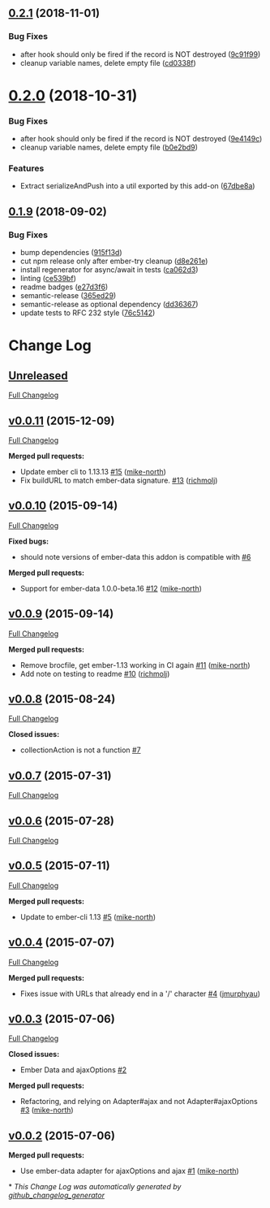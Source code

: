 ## [0.2.1](https://github.com/mike-north/ember-api-actions/compare/v0.2.0...v0.2.1) (2018-11-01)


### Bug Fixes

* after hook should only be fired if the record is NOT destroyed ([9c91f99](https://github.com/mike-north/ember-api-actions/commit/9c91f99))
* cleanup variable names, delete empty file ([cd0338f](https://github.com/mike-north/ember-api-actions/commit/cd0338f))

# [0.2.0](https://github.com/mike-north/ember-api-actions.git/compare/v0.1.9...v0.2.0) (2018-10-31)


### Bug Fixes

* after hook should only be fired if the record is NOT destroyed ([9e4149c](https://github.com/mike-north/ember-api-actions.git/commit/9e4149c))
* cleanup variable names, delete empty file ([b0e2bd9](https://github.com/mike-north/ember-api-actions.git/commit/b0e2bd9))


### Features

* Extract serializeAndPush into a util exported by this add-on ([67dbe8a](https://github.com/mike-north/ember-api-actions.git/commit/67dbe8a))

## [0.1.9](https://github.com/mike-north/ember-api-actions/compare/v0.1.8...v0.1.9) (2018-09-02)


### Bug Fixes

* bump dependencies ([915f13d](https://github.com/mike-north/ember-api-actions/commit/915f13d))
* cut npm release only after ember-try cleanup ([d8e261e](https://github.com/mike-north/ember-api-actions/commit/d8e261e))
* install regenerator for async/await in tests ([ca062d3](https://github.com/mike-north/ember-api-actions/commit/ca062d3))
* linting ([ce539bf](https://github.com/mike-north/ember-api-actions/commit/ce539bf))
* readme badges ([e27d3f6](https://github.com/mike-north/ember-api-actions/commit/e27d3f6))
* semantic-release ([365ed29](https://github.com/mike-north/ember-api-actions/commit/365ed29))
* semantic-release as optional dependency ([dd36367](https://github.com/mike-north/ember-api-actions/commit/dd36367))
* update tests to RFC 232 style ([76c5142](https://github.com/mike-north/ember-api-actions/commit/76c5142))

# Change Log

## [Unreleased](https://github.com/mike-north/ember-api-actions/tree/HEAD)

[Full Changelog](https://github.com/mike-north/ember-api-actions/compare/v0.0.11...HEAD)


## [v0.0.11](https://github.com/mike-north/ember-api-actions/tree/v0.0.11) (2015-12-09)
[Full Changelog](https://github.com/mike-north/ember-api-actions/compare/v0.0.10...v0.0.11)

**Merged pull requests:**

- Update ember cli to 1.13.13 [\#15](https://github.com/mike-north/ember-api-actions/pull/15) ([mike-north](https://github.com/mike-north))
- Fix buildURL to match ember-data signature. [\#13](https://github.com/mike-north/ember-api-actions/pull/13) ([richmolj](https://github.com/richmolj))

## [v0.0.10](https://github.com/mike-north/ember-api-actions/tree/v0.0.10) (2015-09-14)
[Full Changelog](https://github.com/mike-north/ember-api-actions/compare/v0.0.9...v0.0.10)

**Fixed bugs:**

- should note versions of ember-data this addon is compatible with [\#6](https://github.com/mike-north/ember-api-actions/issues/6)

**Merged pull requests:**

- Support for ember-data 1.0.0-beta.16 [\#12](https://github.com/mike-north/ember-api-actions/pull/12) ([mike-north](https://github.com/mike-north))

## [v0.0.9](https://github.com/mike-north/ember-api-actions/tree/v0.0.9) (2015-09-14)
[Full Changelog](https://github.com/mike-north/ember-api-actions/compare/v0.0.8...v0.0.9)

**Merged pull requests:**

- Remove brocfile, get ember-1.13 working in CI again [\#11](https://github.com/mike-north/ember-api-actions/pull/11) ([mike-north](https://github.com/mike-north))
- Add note on testing to readme [\#10](https://github.com/mike-north/ember-api-actions/pull/10) ([richmolj](https://github.com/richmolj))

## [v0.0.8](https://github.com/mike-north/ember-api-actions/tree/v0.0.8) (2015-08-24)
[Full Changelog](https://github.com/mike-north/ember-api-actions/compare/v0.0.7...v0.0.8)

**Closed issues:**

- collectionAction is not a function [\#7](https://github.com/mike-north/ember-api-actions/issues/7)

## [v0.0.7](https://github.com/mike-north/ember-api-actions/tree/v0.0.7) (2015-07-31)
[Full Changelog](https://github.com/mike-north/ember-api-actions/compare/v0.0.6...v0.0.7)

## [v0.0.6](https://github.com/mike-north/ember-api-actions/tree/v0.0.6) (2015-07-28)
[Full Changelog](https://github.com/mike-north/ember-api-actions/compare/v0.0.5...v0.0.6)

## [v0.0.5](https://github.com/mike-north/ember-api-actions/tree/v0.0.5) (2015-07-11)
[Full Changelog](https://github.com/mike-north/ember-api-actions/compare/v0.0.4...v0.0.5)

**Merged pull requests:**

- Update to ember-cli 1.13 [\#5](https://github.com/mike-north/ember-api-actions/pull/5) ([mike-north](https://github.com/mike-north))

## [v0.0.4](https://github.com/mike-north/ember-api-actions/tree/v0.0.4) (2015-07-07)
[Full Changelog](https://github.com/mike-north/ember-api-actions/compare/v0.0.3...v0.0.4)

**Merged pull requests:**

- Fixes issue with URLs that already end in a '/' character [\#4](https://github.com/mike-north/ember-api-actions/pull/4) ([jmurphyau](https://github.com/jmurphyau))

## [v0.0.3](https://github.com/mike-north/ember-api-actions/tree/v0.0.3) (2015-07-06)
[Full Changelog](https://github.com/mike-north/ember-api-actions/compare/v0.0.2...v0.0.3)

**Closed issues:**

- Ember Data and ajaxOptions [\#2](https://github.com/mike-north/ember-api-actions/issues/2)

**Merged pull requests:**

- Refactoring, and relying on Adapter\#ajax and not Adapter\#ajaxOptions [\#3](https://github.com/mike-north/ember-api-actions/pull/3) ([mike-north](https://github.com/mike-north))

## [v0.0.2](https://github.com/mike-north/ember-api-actions/tree/v0.0.2) (2015-07-06)
**Merged pull requests:**

- Use ember-data adapter for ajaxOptions and ajax [\#1](https://github.com/mike-north/ember-api-actions/pull/1) ([mike-north](https://github.com/mike-north))



\* *This Change Log was automatically generated by [github_changelog_generator](https://github.com/skywinder/Github-Changelog-Generator)*
